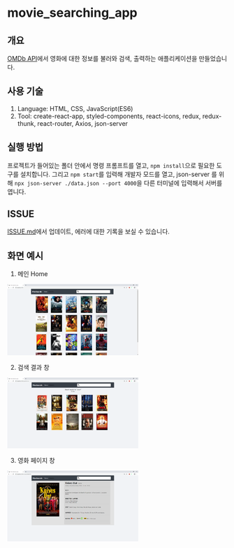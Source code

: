 # movie_searching_app

## 개요

[OMDb API](http://www.omdbapi.com/)에서 영화에 대한 정보를 불러와 검색, 출력하는 애플리케이션을 만들었습니다.

## 사용 기술

1. Language: HTML, CSS, JavaScript(ES6)
1. Tool: create-react-app, styled-components, react-icons, redux, redux-thunk, react-router, Axios, json-server

## 실행 방법

프로젝트가 들어있는 폴더 안에서 명령 프롬프트를 열고, `npm install`으로 필요한 도구를 설치합니다. 그리고 `npm start`를 입력해 개발자 모드를 열고, json-server 를 위해 `npx json-server ./data.json --port 4000`을 다른 터미널에 입력해서 서버를 엽니다.

## ISSUE

[ISSUE.md](https://github.com/chinsanchung/movie_searching_app/blob/master/ISSUE.md)에서 업데이트, 에러에 대한 기록을 보실 수 있습니다.

## 화면 예시

1. 메인 Home

<img src="https://github.com/chinsanchung/movie_searching_app/blob/master/src/assets/site_01.png" width="300" />

2. 검색 결과 창

<img src="https://github.com/chinsanchung/movie_searching_app/blob/master/src/assets/site_03.png" width="300" />

3. 영화 페이지 창

<img src="https://github.com/chinsanchung/movie_searching_app/blob/master/src/assets/site_02.png" width="300" />
